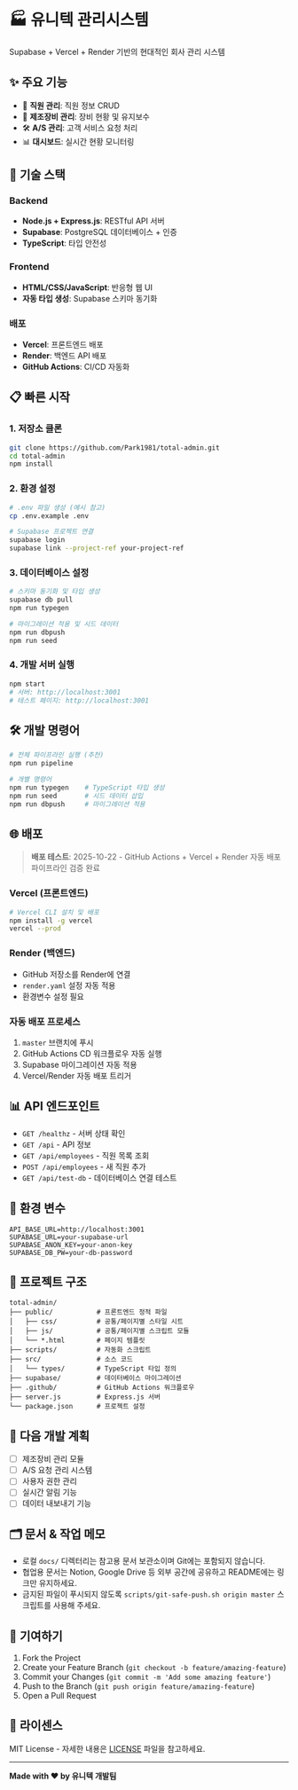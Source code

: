 # 🏭 유니텍 관리시스템

Supabase + Vercel + Render 기반의 현대적인 회사 관리 시스템

## ✨ 주요 기능

- 👥 **직원 관리**: 직원 정보 CRUD 
- 🔧 **제조장비 관리**: 장비 현황 및 유지보수
- 🛠️ **A/S 관리**: 고객 서비스 요청 처리
- 📊 **대시보드**: 실시간 현황 모니터링

## 🚀 기술 스택

### Backend
- **Node.js + Express.js**: RESTful API 서버
- **Supabase**: PostgreSQL 데이터베이스 + 인증
- **TypeScript**: 타입 안전성

### Frontend  
- **HTML/CSS/JavaScript**: 반응형 웹 UI
- **자동 타입 생성**: Supabase 스키마 동기화

### 배포
- **Vercel**: 프론트엔드 배포
- **Render**: 백엔드 API 배포
- **GitHub Actions**: CI/CD 자동화

## 📋 빠른 시작

### 1. 저장소 클론
```bash
git clone https://github.com/Park1981/total-admin.git
cd total-admin
npm install
```

### 2. 환경 설정
```bash
# .env 파일 생성 (예시 참고)
cp .env.example .env

# Supabase 프로젝트 연결
supabase login
supabase link --project-ref your-project-ref
```

### 3. 데이터베이스 설정
```bash
# 스키마 동기화 및 타입 생성
supabase db pull
npm run typegen

# 마이그레이션 적용 및 시드 데이터
npm run dbpush  
npm run seed
```

### 4. 개발 서버 실행
```bash
npm start
# 서버: http://localhost:3001
# 테스트 페이지: http://localhost:3001
```

## 🛠️ 개발 명령어

```bash
# 전체 파이프라인 실행 (추천)
npm run pipeline

# 개별 명령어
npm run typegen    # TypeScript 타입 생성
npm run seed       # 시드 데이터 삽입
npm run dbpush     # 마이그레이션 적용
```

## 🌐 배포

> **배포 테스트**: 2025-10-22 - GitHub Actions + Vercel + Render 자동 배포 파이프라인 검증 완료

### Vercel (프론트엔드)
```bash
# Vercel CLI 설치 및 배포
npm install -g vercel
vercel --prod
```

### Render (백엔드)
- GitHub 저장소를 Render에 연결
- `render.yaml` 설정 자동 적용
- 환경변수 설정 필요

### 자동 배포 프로세스
1. `master` 브랜치에 푸시
2. GitHub Actions CD 워크플로우 자동 실행
3. Supabase 마이그레이션 자동 적용
4. Vercel/Render 자동 배포 트리거

## 📊 API 엔드포인트

- `GET /healthz` - 서버 상태 확인
- `GET /api` - API 정보
- `GET /api/employees` - 직원 목록 조회
- `POST /api/employees` - 새 직원 추가
- `GET /api/test-db` - 데이터베이스 연결 테스트

## 🔧 환경 변수

```env
API_BASE_URL=http://localhost:3001
SUPABASE_URL=your-supabase-url
SUPABASE_ANON_KEY=your-anon-key
SUPABASE_DB_PW=your-db-password
```

## 📁 프로젝트 구조

```
total-admin/
├── public/           # 프론트엔드 정적 파일
│   ├── css/          # 공통/페이지별 스타일 시트
│   ├── js/           # 공통/페이지별 스크립트 모듈
│   └── *.html        # 페이지 템플릿
├── scripts/          # 자동화 스크립트
├── src/              # 소스 코드
│   └── types/        # TypeScript 타입 정의
├── supabase/         # 데이터베이스 마이그레이션
├── .github/          # GitHub Actions 워크플로우
├── server.js         # Express.js 서버
└── package.json      # 프로젝트 설정
```

## 🎯 다음 개발 계획

- [ ] 제조장비 관리 모듈
- [ ] A/S 요청 관리 시스템  
- [ ] 사용자 권한 관리
- [ ] 실시간 알림 기능
- [ ] 데이터 내보내기 기능

## 🗂️ 문서 & 작업 메모

- 로컬 `docs/` 디렉터리는 참고용 문서 보관소이며 Git에는 포함되지 않습니다.
- 협업용 문서는 Notion, Google Drive 등 외부 공간에 공유하고 README에는 링크만 유지하세요.
- 금지된 파일이 푸시되지 않도록 `scripts/git-safe-push.sh origin master` 스크립트를 사용해 주세요.

## 🤝 기여하기

1. Fork the Project
2. Create your Feature Branch (`git checkout -b feature/amazing-feature`)
3. Commit your Changes (`git commit -m 'Add some amazing feature'`)
4. Push to the Branch (`git push origin feature/amazing-feature`)
5. Open a Pull Request

## 📄 라이센스

MIT License - 자세한 내용은 [LICENSE](LICENSE) 파일을 참고하세요.

---

**Made with ❤️ by 유니텍 개발팀**
